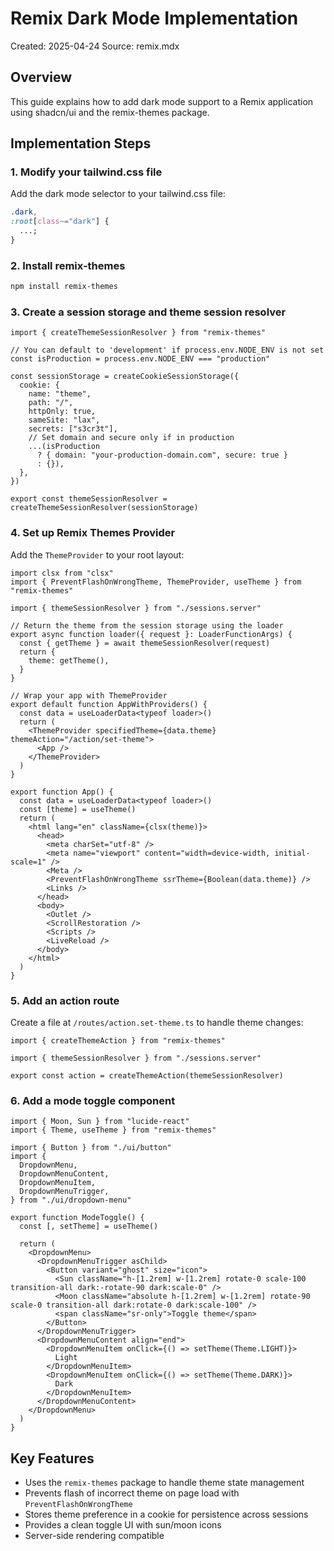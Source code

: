 # Remix Dark Mode Implementation

Created: 2025-04-24
Source: remix.mdx

## Overview

This guide explains how to add dark mode support to a Remix application using shadcn/ui and the remix-themes package.

## Implementation Steps

### 1. Modify your tailwind.css file

Add the dark mode selector to your tailwind.css file:

```css
.dark,
:root[class~="dark"] {
  ...;
}
```

### 2. Install remix-themes

```bash
npm install remix-themes
```

### 3. Create a session storage and theme session resolver

```tsx
import { createThemeSessionResolver } from "remix-themes"

// You can default to 'development' if process.env.NODE_ENV is not set
const isProduction = process.env.NODE_ENV === "production"

const sessionStorage = createCookieSessionStorage({
  cookie: {
    name: "theme",
    path: "/",
    httpOnly: true,
    sameSite: "lax",
    secrets: ["s3cr3t"],
    // Set domain and secure only if in production
    ...(isProduction
      ? { domain: "your-production-domain.com", secure: true }
      : {}),
  },
})

export const themeSessionResolver = createThemeSessionResolver(sessionStorage)
```

### 4. Set up Remix Themes Provider

Add the `ThemeProvider` to your root layout:

```tsx
import clsx from "clsx"
import { PreventFlashOnWrongTheme, ThemeProvider, useTheme } from "remix-themes"

import { themeSessionResolver } from "./sessions.server"

// Return the theme from the session storage using the loader
export async function loader({ request }: LoaderFunctionArgs) {
  const { getTheme } = await themeSessionResolver(request)
  return {
    theme: getTheme(),
  }
}

// Wrap your app with ThemeProvider
export default function AppWithProviders() {
  const data = useLoaderData<typeof loader>()
  return (
    <ThemeProvider specifiedTheme={data.theme} themeAction="/action/set-theme">
      <App />
    </ThemeProvider>
  )
}

export function App() {
  const data = useLoaderData<typeof loader>()
  const [theme] = useTheme()
  return (
    <html lang="en" className={clsx(theme)}>
      <head>
        <meta charSet="utf-8" />
        <meta name="viewport" content="width=device-width, initial-scale=1" />
        <Meta />
        <PreventFlashOnWrongTheme ssrTheme={Boolean(data.theme)} />
        <Links />
      </head>
      <body>
        <Outlet />
        <ScrollRestoration />
        <Scripts />
        <LiveReload />
      </body>
    </html>
  )
}
```

### 5. Add an action route

Create a file at `/routes/action.set-theme.ts` to handle theme changes:

```tsx
import { createThemeAction } from "remix-themes"

import { themeSessionResolver } from "./sessions.server"

export const action = createThemeAction(themeSessionResolver)
```

### 6. Add a mode toggle component

```tsx
import { Moon, Sun } from "lucide-react"
import { Theme, useTheme } from "remix-themes"

import { Button } from "./ui/button"
import {
  DropdownMenu,
  DropdownMenuContent,
  DropdownMenuItem,
  DropdownMenuTrigger,
} from "./ui/dropdown-menu"

export function ModeToggle() {
  const [, setTheme] = useTheme()

  return (
    <DropdownMenu>
      <DropdownMenuTrigger asChild>
        <Button variant="ghost" size="icon">
          <Sun className="h-[1.2rem] w-[1.2rem] rotate-0 scale-100 transition-all dark:-rotate-90 dark:scale-0" />
          <Moon className="absolute h-[1.2rem] w-[1.2rem] rotate-90 scale-0 transition-all dark:rotate-0 dark:scale-100" />
          <span className="sr-only">Toggle theme</span>
        </Button>
      </DropdownMenuTrigger>
      <DropdownMenuContent align="end">
        <DropdownMenuItem onClick={() => setTheme(Theme.LIGHT)}>
          Light
        </DropdownMenuItem>
        <DropdownMenuItem onClick={() => setTheme(Theme.DARK)}>
          Dark
        </DropdownMenuItem>
      </DropdownMenuContent>
    </DropdownMenu>
  )
}
```

## Key Features

- Uses the `remix-themes` package to handle theme state management
- Prevents flash of incorrect theme on page load with `PreventFlashOnWrongTheme`
- Stores theme preference in a cookie for persistence across sessions
- Provides a clean toggle UI with sun/moon icons
- Server-side rendering compatible